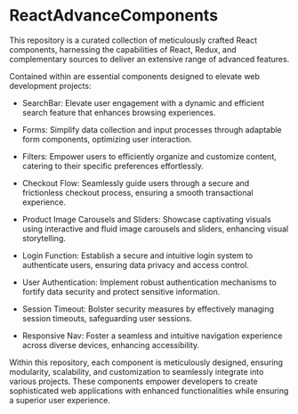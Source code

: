 # ReactAdvanceComponents


This repository is a curated collection of meticulously crafted React components, harnessing the capabilities of React, Redux, and complementary sources to deliver an extensive range of advanced features.

Contained within are essential components designed to elevate web development projects:

- SearchBar: Elevate user engagement with a dynamic and efficient search feature that enhances browsing experiences.

- Forms: Simplify data collection and input processes through adaptable form components, optimizing user interaction.

- Filters: Empower users to efficiently organize and customize content, catering to their specific preferences effortlessly.

- Checkout Flow: Seamlessly guide users through a secure and frictionless checkout process, ensuring a smooth transactional experience.

- Product Image Carousels and Sliders: Showcase captivating visuals using interactive and fluid image carousels and sliders, enhancing visual storytelling.

- Login Function: Establish a secure and intuitive login system to authenticate users, ensuring data privacy and access control.

- User Authentication: Implement robust authentication mechanisms to fortify data security and protect sensitive information.

- Session Timeout: Bolster security measures by effectively managing session timeouts, safeguarding user sessions.

- Responsive Nav: Foster a seamless and intuitive navigation experience across diverse devices, enhancing accessibility.

Within this repository, each component is meticulously designed, ensuring modularity, scalability, and customization to seamlessly integrate into various projects. These components empower developers to create sophisticated web applications with enhanced functionalities while ensuring a superior user experience.
